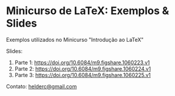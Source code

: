 Minicurso de LaTeX: Exemplos & Slides
========================

Exemplos utilizados no Minicurso "Introdução ao LaTeX"

Slides:
1. Parte 1: https://doi.org/10.6084/m9.figshare.1060223.v1
2. Parte 2: https://doi.org/10.6084/m9.figshare.1060224.v1
3. Parte 3: https://doi.org/10.6084/m9.figshare.1060225.v1


Contato: helderc@gmail.com
